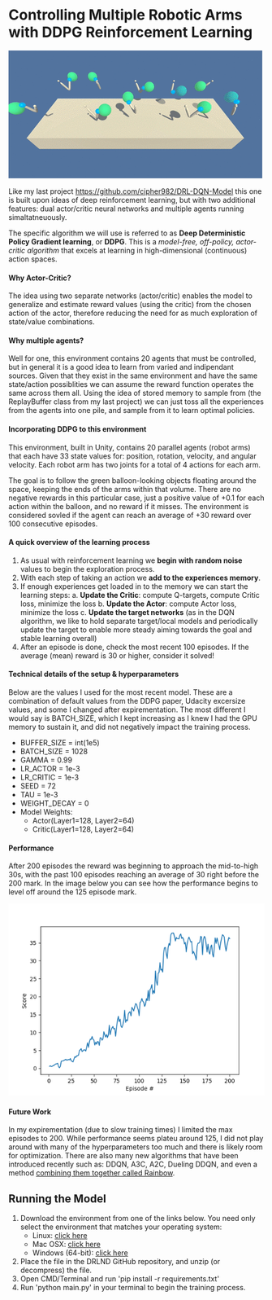 [image_environment_sample]: https://raw.githubusercontent.com/cipher982/Robotic-Control-in-Unity-with-DRL/master/images/arm_environment_sample.gif

[image_training_performance]: https://raw.githubusercontent.com/cipher982/Robotic-Control-in-Unity-with-DRL/master/images/training_performance.png

# Controlling Multiple Robotic Arms with DDPG Reinforcement Learning
![image_environment_sample]

Like my last project https://github.com/cipher982/DRL-DQN-Model this one is built upon ideas of deep reinforcement learning, but with two additional features: dual actor/critic neural networks and multiple agents running simaltatneuously.

The specific algorithm we will use is referred to as **Deep Deterministic Policy Gradient learning**, or **DDPG**. This is a *model-free, off-policy, actor-critic algorithm* that excels at learning in high-dimensional (continuous) action spaces.

#### Why Actor-Critic?
The idea using two separate networks (actor/critic) enables the model to generalize and estimate reward values (using the critic) from the chosen action of the actor, therefore reducing the need for as much exploration of state/value combinations.

#### Why multiple agents?
Well for one, this environment contains 20 agents that must be controlled, but in general it is a good idea to learn from varied and indipendant sources. Given that they exist in the same environment and have the same state/action possiblities we can assume the reward function operates the same across them all. Using the idea of stored memory to sample from (the ReplayBuffer class from my last project) we can just toss all the experiences from the agents into one pile, and sample from it to learn optimal policies.

#### Incorporating DDPG to this environment
This environment, built in Unity, contains 20 parallel agents (robot arms) that each have 33 state values for: position, rotation, velocity, and angular velocity. Each robot arm has two joints for a total of 4 actions for each arm. 

The goal is to follow the green balloon-looking objects floating around the space, keeping the ends of the arms within that volume. There are no negative rewards in this particular case, just a positive value of +0.1 for each action within the balloon, and no reward if it misses. The environment is considered sovled if the agent can reach an average of +30 reward over 100 consecutive episodes.

#### A quick overview of the learning process
1. As usual with reinforcement learning we **begin with random noise** values to begin the exploration process. 
2. With each step of taking an action we **add to the experiences memory**.
3. If enough experiences get loaded in to the memory we can start the learning steps:
    a. **Update the Critic**: compute Q-targets, compute Critic loss, minimize the loss
    b. **Update the Actor**: compute Actor loss, minimize the loss
    c. **Update the target networks** (as in the DQN algorithm, we like to hold separate target/local models and periodically update the target to enable more steady aiming towards the goal and stable learning overall)
4. After an episode is done, check the most recent 100 episodes. If the average (mean) reward is 30 or higher, consider it solved!

#### Technical details of the setup & hyperparameters
Below are the values I used for the most recent model. These are a combination of default values from the DDPG paper, Udacity excersize values, and some I changed after expirementation. The most different I would say is BATCH_SIZE, which I kept increasing as I knew I had the GPU memory to sustain it, and did not negatively impact the training process. 
- BUFFER_SIZE = int(1e5)
- BATCH_SIZE = 1028
- GAMMA = 0.99
- LR_ACTOR = 1e-3
- LR_CRITIC = 1e-3
- SEED = 72
- TAU = 1e-3
- WEIGHT_DECAY = 0
- Model Weights:
    - Actor(Layer1=128, Layer2=64) 
    - Critic(Layer1=128, Layer2=64)

#### Performance
After 200 episodes the reward was beginning to approach the mid-to-high 30s, with the past 100 episodes reaching an average of 30 right before the 200 mark. In the image below you can see how the performance begins to level off around the 125 episode mark.

![image_training_performance]

#### Future Work
In my expirementation (due to slow training times) I limited the max episodes to 200. While performance seems plateu around 125, I did not play around with many of the hyperparameters too much and there is likely room for optimization. There are also many new algorithms that have been introduced recently such as: DDQN, A3C, A2C, Dueling DDQN, and even a method [combining them together called Rainbow](https://arxiv.org/abs/1710.02298).


## Running the Model
1. Download the environment from one of the links below. You need only select the environment that matches your operating system:
    - Linux: [click here](https://s3-us-west-1.amazonaws.com/udacity-drlnd/P2/Reacher/Reacher_Linux.zip)
    - Mac OSX: [click here](https://s3-us-west-1.amazonaws.com/udacity-drlnd/P2/Reacher/Reacher.app.zip)
    - Windows (64-bit): [click here](https://s3-us-west-1.amazonaws.com/udacity-drlnd/P2/Reacher/Reacher_Windows_x86_64.zip)
2. Place the file in the DRLND GitHub repository, and unzip (or decompress) the file.
3. Open CMD/Terminal and run 'pip install -r requirements.txt'
4. Run 'python main.py' in your terminal to begin the training process.



